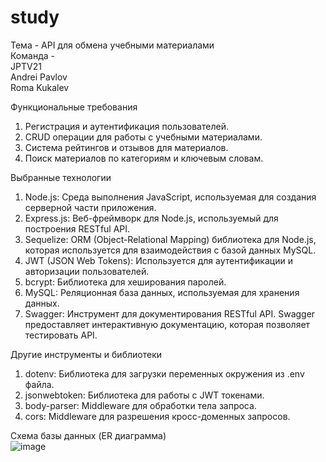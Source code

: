 # study

Тема - API для обмена учебными материалами<br>
Команда - <br>
JPTV21<br>
Andrei Pavlov<br>
Roma Kukalev<br>

Функциональные требования <br>
1. Регистрация и аутентификация пользователей.<br>
2. CRUD операции для работы с учебными материалами.<br>
3. Система рейтингов и отзывов для материалов.<br>
4. Поиск материалов по категориям и ключевым словам.<br>


Выбранные технологии<br>
1. Node.js: Среда выполнения JavaScript, используемая для создания серверной части приложения.<br>
2. Express.js: Веб-фреймворк для Node.js, используемый для построения RESTful API.<br>
3. Sequelize: ORM (Object-Relational Mapping) библиотека для Node.js, которая используется для взаимодействия с базой данных MySQL.<br>
4. JWT (JSON Web Tokens): Используется для аутентификации и авторизации пользователей.<br>
5. bcrypt: Библиотека для хеширования паролей.<br>
6. MySQL: Реляционная база данных, используемая для хранения данных. <br>
7. Swagger: Инструмент для документирования RESTful API. Swagger предоставляет интерактивную документацию, которая позволяет тестировать API.<br>


Другие инструменты и библиотеки<br>
1. dotenv: Библиотека для загрузки переменных окружения из .env файла.<br>
2. jsonwebtoken: Библиотека для работы с JWT токенами.<br>
3. body-parser: Middleware для обработки тела запроса.<br>
4. cors: Middleware для разрешения кросс-доменных запросов.<br>

Схема базы данных (ER диаграмма)<br>
![image](https://github.com/Andrei-Pavlov/study/assets/102020580/fc72b29e-6bfa-419c-9eb2-62139858199a)
